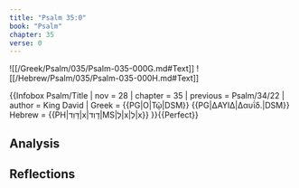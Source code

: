 ```yaml
---
title: "Psalm 35:0"
book: "Psalm"
chapter: 35
verse: 0
---
```

![[/Greek/Psalm/035/Psalm-035-000G.md#Text]]
![[/Hebrew/Psalm/035/Psalm-035-000H.md#Text]]

{{Infobox Psalm/Title |
  nov = 28 |
  chapter = 35 |
  previous = Psalm/34/22 |
  author = King David |
  Greek = {{PG|Ο|Τῷ|DSM}} {{PG|ΔΑΥΙΔ|Δαυΐδ.|DSM}}
  Hebrew = {{PH|דָּוִד|x|דָוִד|MS|לְ|x|לְ|x}}
}}{{Perfect}}

## Analysis

## Reflections
